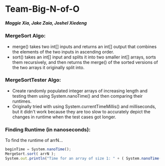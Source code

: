 # **Team-Big-N-of-O**
##### *Maggie Xia, Jake Zaia, Joshel Xiedeng*

### MergeSort Algo:
  * merge() takes two int[] inputs and returns an int[] output that combines the elements of the two inputs in ascending order.
  * sort() takes an int[] input and splits it into two smaller int[] arrays, sorts them recursively, and then returns the merge() of the sorted versions of the two arrays it originally split into.

### MergeSortTester Algo:
  * Create randomly populated integer arrays of increasing length and testing them using System.nanoTime() and then comparing their runtimes.
  * Originally tried with using System.currentTimeMillis() and milliseconds, but it didn't work because they are too slow to accurately depict the changes in runtime when the test cases got longer.

### Finding Runtime (in nanoseconds):
To find the runtime of arrN...
```javascript
beginTime = System.nanoTime();
MergeSort.sort( arrN );
System.out.println("Time for an array of size 1: " + ( System.nanoTime() - beginTime ));
